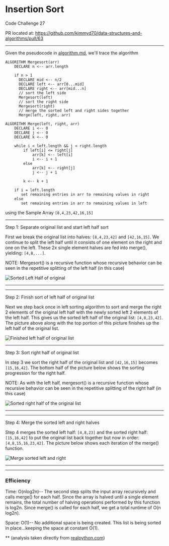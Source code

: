 # Insertion Sort
Code Challenge 27

 PR located at: https://github.com/kimmyd70/data-structures-and-algorithms/pull/63

 _______________

Given the pseudocode in [algorithm.md](./images/algorithm.md), we'll trace the algorithm 

```
ALGORITHM Mergesort(arr)
    DECLARE n <-- arr.length
           
    if n > 1
      DECLARE mid <-- n/2
      DECLARE left <-- arr[0...mid]
      DECLARE right <-- arr[mid...n]
      // sort the left side
      Mergesort(left)
      // sort the right side
      Mergesort(right)
      // merge the sorted left and right sides together
      Merge(left, right, arr)

ALGORITHM Merge(left, right, arr)
    DECLARE i <-- 0
    DECLARE j <-- 0
    DECLARE k <-- 0

    while i < left.length && j < right.length
        if left[i] <= right[j]
            arr[k] <-- left[i]
            i <-- i + 1
        else
            arr[k] <-- right[j]
            j <-- j + 1
            
        k <-- k + 1

    if i = left.length
       set remaining entries in arr to remaining values in right
    else
       set remaining entries in arr to remaining values in left
```


using the Sample Array
`[8,4,23,42,16,15]`
___________________

Step 1: Separate original list and start left half sort

First we break the original list into halves: `[8,4,23,42]` and `[42,16,15]`.  We continue to split the left half until it consists of one element on the right and one on the left. These 2x single element halves are fed into merge(), yielding:  `[4,8,...]`. 

NOTE: Mergesort() is a recursive function whose recursive behavior can be seen in the repetitive splitting of the left half (in this case)

![Sorted Left Half of original](./images/start-sort-left.png)

____________

___________________

Step 2: Finish sort of left half of original list

Next we step back once in left sorting algorithm to sort and merge the right 2 elements of the original left half with the newly sorted left 2 elements of the left half.  This gives us the sorted left half of the original list: `[4,8,23,42]`.  The picture above along with the top portion of this picture finishes up the left half of the original list.

![Finished left half of original list](./images/sort-right.png)

_______________________

Step 3: Sort right half of original list

In step 3 we sort the right half of the original list and `[42,16,15]` becomes `[15,16,42]`.  The bottom half of the picture below shows the sorting progression for the right half.

NOTE: As with the left half, mergesort() is a recursive function whose recursive behavior can be seen in the repetitive splitting of the right half (in this case)


![Sorted right half of the original list](./images/sort-right.png)

____________

___________________

Step 4: Merge the sorted left and right halves

Step 4 merges the sorted left half: `[4,8,23]` and the sorted right half: `[15,16,42]` to put the original list back together but now in order: `[4,8,15,16,23,42]`.  The picture below shows each iteration of the merge() function.

![Merge sorted left and right](./images/final-merge.png)
____________

______________
### Efficiency
Time: O(nlog2n)--
The second step splits the input array recursively and calls merge() for each half. Since the array is halved until a single element remains, the total number of halving operations performed by this function is log2n. Since merge() is called for each half, we get a total runtime of O(n log2n). 

Space: O(1)--
No additional space is being created. This list is being sorted in place…keeping the space at constant O(1).


** (analysis taken directly from [realpython.com](https://realpython.com/sorting-algorithms-python/#the-merge-sort-algorithm-in-python))